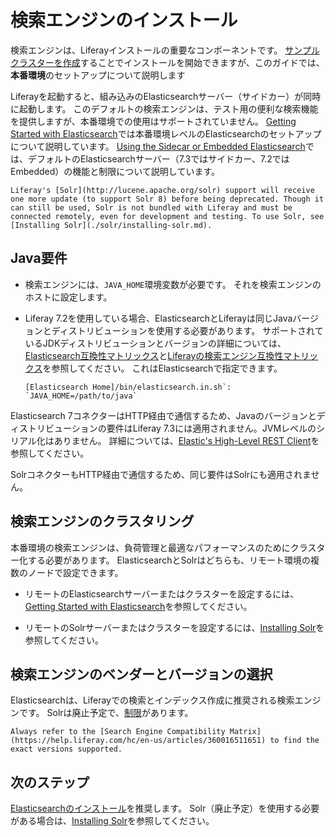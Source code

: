 # 検索エンジンのインストール

検索エンジンは、Liferayインストールの重要なコンポーネントです。 [サンプルクラスターを作成](./../../installation-and-upgrades/setting-up-liferay/clustering-for-high-availability/example-creating-a-simple-dxp-cluster.md#prepare-a-search-engine)することでインストールを開始できますが、このガイドでは、**本番環境**のセットアップについて説明します

<!-- MAKE A DIAGRAM SIMILAR TO THE CCR ONE BUT WITH JUST ONE CONNECTION -->

Liferayを起動すると、組み込みのElasticsearchサーバー（サイドカー）が同時に起動します。 このデフォルトの検索エンジンは、テスト用の便利な検索機能を提供しますが、本番環境での使用はサポートされていません。 [Getting Started with Elasticsearch](./elasticsearch/getting-started-with-elasticsearch.md)では本番環境レベルのElasticsearchのセットアップについて説明しています。 [Using the Sidecar or Embedded Elasticsearch](./elasticsearch/using-the-sidecar-or-embedded-elasticsearch.md)では、デフォルトのElasticsearchサーバー（7.3ではサイドカー、7.2ではEmbedded）の機能と制限について説明しています。

```{note}
Liferay's [Solr](http://lucene.apache.org/solr) support will receive one more update (to support Solr 8) before being deprecated. Though it can still be used, Solr is not bundled with Liferay and must be connected remotely, even for development and testing. To use Solr, see [Installing Solr](./solr/installing-solr.md).
```

## Java要件

  - 検索エンジンには、`JAVA_HOME`環境変数が必要です。 それを検索エンジンのホストに設定します。

  - Liferay 7.2を使用している場合、ElasticsearchとLiferayは同じJavaバージョンとディストリビューションを使用する必要があります。 サポートされているJDKディストリビューションとバージョンの詳細については、[Elasticsearch互換性マトリックス](https://www.elastic.co/support/matrix#matrix_jvm)と[Liferayの検索エンジン互換性マトリックス](https://help.liferay.com/hc/en-us/articles/360016511651)を参照してください。  これはElasticsearchで指定できます。

    ``` properties
    [Elasticsearch Home]/bin/elasticsearch.in.sh`: `JAVA_HOME=/path/to/java`
    ```

Elasticsearch 7コネクターはHTTP経由で通信するため、Javaのバージョンとディストリビューションの要件はLiferay 7.3には適用されません。JVMレベルのシリアル化はありません。 詳細については、[Elastic's High-Level REST Client](https://www.elastic.co/guide/en/elasticsearch/client/java-rest/7.x/java-rest-high.html)を参照してください。

SolrコネクターもHTTP経由で通信するため、同じ要件はSolrにも適用されません。

## 検索エンジンのクラスタリング

本番環境の検索エンジンは、負荷管理と最適なパフォーマンスのためにクラスター化する必要があります。 ElasticsearchとSolrはどちらも、リモート環境の複数のノードで設定できます。

  - リモートのElasticsearchサーバーまたはクラスターを設定するには、[Getting Started with Elasticsearch](./elasticsearch/getting-started-with-elasticsearch.md)を参照してください。

  - リモートのSolrサーバーまたはクラスターを設定するには、[Installing Solr](./solr/installing-solr.md)を参照してください。

## 検索エンジンのベンダーとバージョンの選択

Elasticsearchは、Liferayでの検索とインデックス作成に推奨される検索エンジンです。 Solrは廃止予定で、[制限](./solr/solr-limitations.md)があります。

```{important}
Always refer to the [Search Engine Compatibility Matrix](https://help.liferay.com/hc/en-us/articles/360016511651) to find the exact versions supported.
```

## 次のステップ

[Elasticsearchのインストール](./elasticsearch/getting-started-with-elasticsearch.md)を推奨します。 Solr（廃止予定）を使用する必要がある場合は、[Installing Solr](./solr/installing-solr.md)を参照してください。
